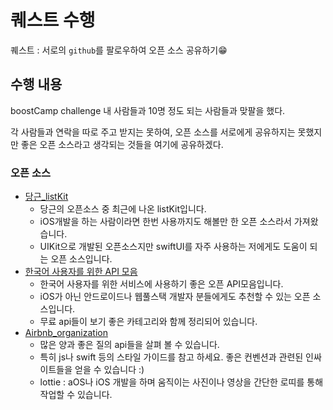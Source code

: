 # 퀘스트 수행
퀘스트 : 서로의 `github`를 팔로우하여 오픈 소스 공유하기😁

## 수행 내용
boostCamp challenge 내 사람들과 10명 정도 되는 사람들과 맞팔을 했다.

각 사람들과 연락을 따로 주고 받지는 못하여, 오픈 소스를 서로에게 공유하지는 못했지만 좋은 오픈 소스라고 생각되는 것들을 여기에 공유하겠다.

### 오픈 소스
- [당근_listKit](https://github.com/daangn/KarrotListKit)
    - 당근의 오픈소스 중 최근에 나온 listKit입니다.
    - iOS개발을 하는 사람이라면 한번 사용까지도 해볼만 한 오픈 소스라서 가져왔습니다.
    - UIKit으로 개발된 오픈소스지만 swiftUI를 자주 사용하는 저에게도 도움이 되는 오픈 소스입니다.
- [한국어 사용자를 위한 API 모음](https://github.com/dl0312/open-apis-korea)
    - 한국어 사용자를 위한 서비스에 사용하기 좋은 오픈 API모음입니다.
    - iOS가 아닌 안드로이드나 웹풀스택 개발자 분들에게도 추천할 수 있는 오픈 소스입니다.
    - 무료 api들이 보기 좋은 카테고리와 함께 정리되어 있습니다.
- [Airbnb_organization](https://github.com/airbnb)
    - 많은 양과 좋은 질의 api들을 살펴 볼 수 있습니다.
    - 특히 js나 swift 등의 스타일 가이드를 참고 하세요. 좋은 컨벤션과 관련된 인싸이트들을 얻을 수 있습니다 :)
    - lottie : aOS나 iOS 개발을 하며 움직이는 사진이나 영상을 간단한 로띠를 통해 작업할 수 있습니다.
